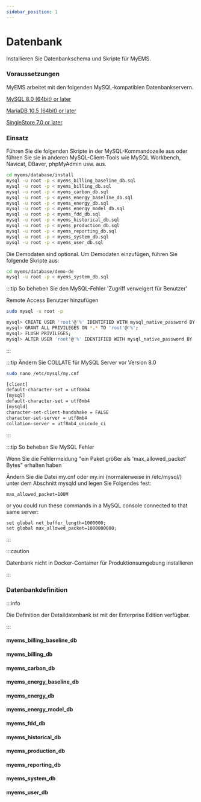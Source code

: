 ```yaml
---
sidebar_position: 1
---
```


# Datenbank

Installieren Sie Datenbankschema und Skripte für MyEMS.

### Voraussetzungen

MyEMS arbeitet mit den folgenden MySQL-kompatiblen Datenbankservern.

[MySQL 8.0 (64bit) or later](https://www.mysql.com/)

[MariaDB 10.5 (64bit) or later](https://mariadb.org/)

[SingleStore 7.0 or later](https://www.singlestore.com/)


### Einsatz

Führen Sie die folgenden Skripte in der MySQL-Kommandozeile aus oder führen Sie sie in anderen MySQL-Client-Tools wie MySQL Workbench, Navicat, DBaver, phpMyAdmin usw. aus.

```bash
cd myems/database/install
mysql -u root -p < myems_billing_baseline_db.sql
mysql -u root -p < myems_billing_db.sql
mysql -u root -p < myems_carbon_db.sql
mysql -u root -p < myems_energy_baseline_db.sql
mysql -u root -p < myems_energy_db.sql
mysql -u root -p < myems_energy_model_db.sql
mysql -u root -p < myems_fdd_db.sql
mysql -u root -p < myems_historical_db.sql
mysql -u root -p < myems_production_db.sql
mysql -u root -p < myems_reporting_db.sql
mysql -u root -p < myems_system_db.sql
mysql -u root -p < myems_user_db.sql
```

Die Demodaten sind optional. Um Demodaten einzufügen, führen Sie folgende Skripte aus:

```bash
cd myems/database/demo-de
mysql -u root -p < myems_system_db.sql
```

:::tip So beheben Sie den MySQL-Fehler 'Zugriff verweigert für Benutzer'

Remote Access Benutzer hinzufügen

```bash
sudo mysql -u root -p
```

```bash
mysql> CREATE USER 'root'@'%' IDENTIFIED WITH mysql_native_password BY '!MyEMS1';
mysql> GRANT ALL PRIVILEGES ON *.* TO 'root'@'%';
mysql> FLUSH PRIVILEGES;
mysql> ALTER USER 'root'@'%' IDENTIFIED WITH mysql_native_password BY '!MyEMS1';
```
:::

:::tip Ändern Sie COLLATE für MySQL Server vor Version 8.0
```bash
sudo nano /etc/mysql/my.cnf
```

```bash
[client]
default-character-set = utf8mb4
[mysql]
default-character-set = utf8mb4
[mysqld]
character-set-client-handshake = FALSE
character-set-server = utf8mb4
collation-server = utf8mb4_unicode_ci
```
:::

:::tip So beheben Sie MySQL Fehler

Wenn Sie die Fehlermeldung "ein Paket größer als 'max_allowed_packet' Bytes" erhalten haben

Ändern Sie die Datei my.cnf oder my.ini (normalerweise in /etc/mysql/) unter dem Abschnitt mysqld und legen Sie Folgendes fest:

```
max_allowed_packet=100M
```
or you could run these commands in a MySQL console connected to that same server:
```
set global net_buffer_length=1000000;
set global max_allowed_packet=1000000000;
```

:::

:::caution

Datenbank nicht in Docker-Container für Produktionsumgebung installieren

:::

### Datenbankdefinition

:::info

Die Definition der Detaildatenbank ist mit der Enterprise Edition verfügbar.

:::

#### myems_billing_baseline_db

#### myems_billing_db

#### myems_carbon_db

#### myems_energy_baseline_db

#### myems_energy_db

#### myems_energy_model_db

#### myems_fdd_db

#### myems_historical_db

#### myems_production_db

#### myems_reporting_db

#### myems_system_db

#### myems_user_db
